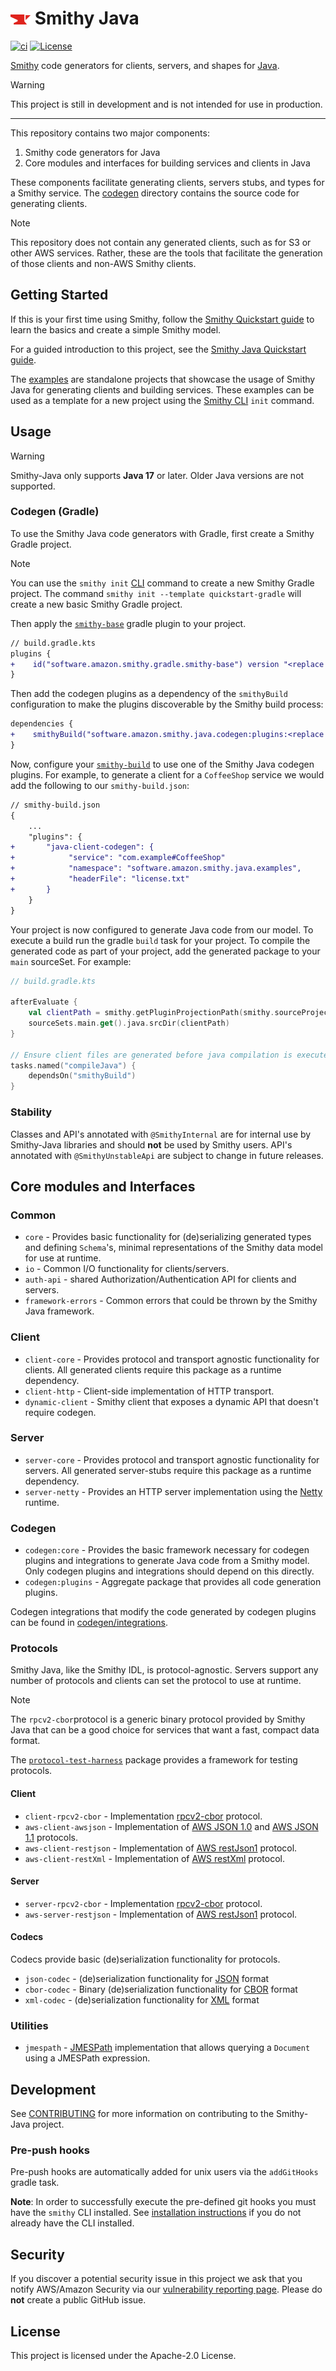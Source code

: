 # <img alt="Smithy" src="https://github.com/smithy-lang/smithy/blob/main/docs/_static/smithy-anvil.svg?raw=true" width="32"> Smithy Java

[![ci](https://github.com/smithy-lang/smithy-java/actions/workflows/ci.yml/badge.svg)](https://github.com/smithy-lang/smithy-java/actions/workflows/ci.yml)
[![License](https://img.shields.io/badge/License-Apache_2.0-blue.svg)](LICENSE)

[Smithy](https://smithy.io/2.0/index.html) code generators for clients, servers, and shapes for [Java](https://java.com/).

> [!WARNING]
> This project is still in development and is not intended for use in production.

---

This repository contains two major components:
1. Smithy code generators for Java
2. Core modules and interfaces for building services and clients in Java

These components facilitate generating clients, servers stubs, and types for a Smithy service. 
The [codegen](./codegen) directory contains the source code for generating clients.

> [!NOTE] 
> This repository does not contain any generated clients, such as for S3 or other AWS services. 
> Rather, these are the tools that facilitate the generation of those clients and non-AWS Smithy clients.

## Getting Started

If this is your first time using Smithy, follow the [Smithy Quickstart guide](https://smithy.io/2.0/quickstart.html) 
to learn the basics and create a simple Smithy model.

For a guided introduction to this project, see the [Smithy Java Quickstart guide](https://smithy.io/2.0/java/quickstart.html).

The [examples](./examples) are standalone projects that showcase the usage of Smithy Java for generating clients 
and building services. These examples can be used as a template for a new project using the 
[Smithy CLI](https://smithy.io/2.0/guides/smithy-cli/index.html) `init` command.

## Usage

> [!WARNING]
> Smithy-Java only supports **Java 17** or later. Older Java versions are not supported.

### Codegen (Gradle)

To use the Smithy Java code generators with Gradle, first create a Smithy Gradle project. 

> [!NOTE]
> You can use the `smithy init` [CLI](https://smithy.io/2.0/guides/smithy-cli/index.html) command to create a new
> Smithy Gradle project. The command `smithy init --template quickstart-gradle`  will create a new basic Smithy Gradle project.

Then apply the [`smithy-base`](https://smithy.io/2.0/guides/gradle-plugin/index.html#smithy-gradle-plugins) gradle plugin to 
your project.

```diff
// build.gradle.kts
plugins {
+    id("software.amazon.smithy.gradle.smithy-base") version "<replace with version>"
}
```

Then add the codegen plugins as a dependency of the `smithyBuild` configuration to make the plugins discoverable 
by the Smithy build process: 

```diff
dependencies {
+    smithyBuild("software.amazon.smithy.java.codegen:plugins:<replace with version>")
}
```

Now, configure your [`smithy-build`](https://smithy.io/2.0/guides/smithy-build-json.html) to use one of the 
Smithy Java codegen plugins. For example, to generate a client for a `CoffeeShop` service we would 
add the following to our `smithy-build.json`:

```diff
// smithy-build.json
{
    ...
    "plugins": {
+       "java-client-codegen": {
+            "service": "com.example#CoffeeShop"
+            "namespace": "software.amazon.smithy.java.examples",
+            "headerFile": "license.txt"
+       }
    }
}
```

Your project is now configured to generate Java code from our model. To execute a build run the 
gradle `build` task for your project. To compile the generated code as part of your project, 
add the generated package to your `main` sourceSet. For example:

```kotlin
// build.gradle.kts

afterEvaluate {
    val clientPath = smithy.getPluginProjectionPath(smithy.sourceProjection.get(), "java-client-codegen")
    sourceSets.main.get().java.srcDir(clientPath)
}

// Ensure client files are generated before java compilation is executed.
tasks.named("compileJava") {
    dependsOn("smithyBuild")
}
```

### Stability

Classes and API's annotated with `@SmithyInternal` are for internal use by Smithy-Java libraries and should **not** be
used by Smithy users. API's annotated with `@SmithyUnstableApi` are subject to change in future releases.

## Core modules and Interfaces

### Common

- `core` - Provides basic functionality for (de)serializing generated types and defining `Schema`'s, minimal representations
           of the Smithy data model for use at runtime.
- `io` - Common I/O functionality for clients/servers.
- `auth-api` - shared Authorization/Authentication API for clients and servers.
- `framework-errors` - Common errors that could be thrown by the Smithy Java framework.

### Client

- `client-core` - Provides protocol and transport agnostic functionality for clients. 
                  All generated clients require this package as a runtime dependency.
- `client-http` - Client-side implementation of HTTP transport.
- `dynamic-client` - Smithy client that exposes a dynamic API that doesn't require codegen.

### Server

- `server-core` - Provides protocol and transport agnostic functionality for servers. 
                  All generated server-stubs require this package as a runtime dependency.
- `server-netty` - Provides an HTTP server implementation using the [Netty](https://netty.io/) runtime.

### Codegen

- `codegen:core` - Provides the basic framework necessary for codegen plugins and integrations to generate Java 
                   code from a Smithy model. Only codegen plugins and integrations should depend on this directly.
- `codegen:plugins` - Aggregate package that provides all code generation plugins.

Codegen integrations that modify the code generated by codegen plugins can be found in [codegen/integrations](codegen/integrations).

### Protocols

Smithy Java, like the Smithy IDL, is protocol-agnostic. Servers support any number of protocols and clients can 
set the protocol to use at runtime.

> [!NOTE]
> The `rpcv2-cbor`protocol is a generic binary protocol provided by Smithy Java that can be a good
> choice for services that want a fast, compact data format.

The [`protocol-test-harness`](protocol-test-harness) package provides a framework for testing protocols.

#### Client

- `client-rpcv2-cbor` - Implementation [rpcv2-cbor](https://smithy.io/2.0/additional-specs/protocols/smithy-rpc-v2.html#smithy-rpc-v2-cbor-protocol) protocol.
- `aws-client-awsjson` - Implementation of [AWS JSON 1.0](https://smithy.io/2.0/aws/protocols/aws-json-1_0-protocol.html#aws-json-1-0-protocol) and [AWS JSON 1.1](https://smithy.io/2.0/aws/protocols/aws-json-1_1-protocol.html#aws-json-1-1-protocol) protocols.
- `aws-client-restjson` - Implementation of [AWS restJson1](https://smithy.io/2.0/aws/protocols/aws-json-1_1-protocol.html#aws-json-1-1-protocol) protocol.
- `aws-client-restXml` - Implementation of [AWS restXml](https://smithy.io/2.0/aws/protocols/aws-restxml-protocol.html#aws-restxml-protocol) protocol.

#### Server

- `server-rpcv2-cbor` - Implementation [rpcv2-cbor](https://smithy.io/2.0/additional-specs/protocols/smithy-rpc-v2.html#smithy-rpc-v2-cbor-protocol) protocol.
- `aws-server-restjson` - Implementation of [AWS restJson1](https://smithy.io/2.0/aws/protocols/aws-json-1_1-protocol.html#aws-json-1-1-protocol) protocol.

#### Codecs

Codecs provide basic (de)serialization functionality for protocols.
- `json-codec` - (de)serialization functionality for [JSON](https://www.json.org/json-en.html) format
- `cbor-codec` - Binary (de)serialization functionality for [CBOR](https://cbor.io/) format 
- `xml-codec` - (de)serialization functionality for [XML](https://www.w3.org/TR/REC-xml/) format

### Utilities 

- `jmespath` - [JMESPath](https://jmespath.org/) implementation that allows querying a `Document` using a JMESPath expression.


## Development

See [CONTRIBUTING](CONTRIBUTING.md) for more information on contributing to the Smithy-Java project.

### Pre-push hooks

Pre-push hooks are automatically added for unix users via the `addGitHooks` gradle task.

**Note**: In order to successfully execute the pre-defined git hooks you must have the `smithy` CLI installed. 
See [installation instructions](https://smithy.io/2.0/guides/smithy-cli/cli_installation.html) if you do not already have the CLI installed.

## Security

If you discover a potential security issue in this project we ask that you notify AWS/Amazon Security via our 
[vulnerability reporting page](http://aws.amazon.com/security/vulnerability-reporting/). 
Please do **not** create a public GitHub issue.

## License

This project is licensed under the Apache-2.0 License.


